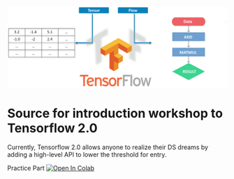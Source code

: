 ![tf_logo](https://github.com/dedkoster/DS_ML/blob/master/GDG_KHV_workshop_Tensorflow/tf_land.png)

# Source for introduction workshop to Tensorflow 2.0

Currently, Tensorflow 2.0 allows anyone to realize their DS dreams by adding a high-level API to lower the threshold for entry.

Practice Part [![Open In Colab](https://colab.research.google.com/assets/colab-badge.svg)](https://colab.research.google.com/github/dedkoster/GDG_KHV_TF_Workshop/blob/master/Hello_DL_World.ipynb)
